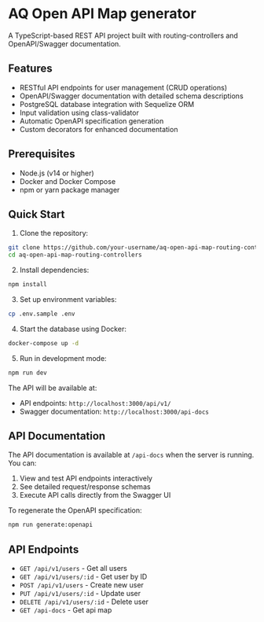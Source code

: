 # AQ Open API Map generator

A TypeScript-based REST API project built with routing-controllers and OpenAPI/Swagger documentation.

## Features

- RESTful API endpoints for user management (CRUD operations)
- OpenAPI/Swagger documentation with detailed schema descriptions
- PostgreSQL database integration with Sequelize ORM
- Input validation using class-validator
- Automatic OpenAPI specification generation
- Custom decorators for enhanced documentation

## Prerequisites

- Node.js (v14 or higher)
- Docker and Docker Compose
- npm or yarn package manager

## Quick Start

1. Clone the repository:
```bash
git clone https://github.com/your-username/aq-open-api-map-routing-controllers.git
cd aq-open-api-map-routing-controllers
```

2. Install dependencies:
```bash
npm install
```

3. Set up environment variables:
```bash
cp .env.sample .env
```

4. Start the database using Docker:
```bash
docker-compose up -d
```

5. Run in development mode:
```bash
npm run dev
```

The API will be available at:
- API endpoints: `http://localhost:3000/api/v1/`
- Swagger documentation: `http://localhost:3000/api-docs`


## API Documentation

The API documentation is available at `/api-docs` when the server is running. You can:

1. View and test API endpoints interactively
2. See detailed request/response schemas
3. Execute API calls directly from the Swagger UI

To regenerate the OpenAPI specification:
```bash
npm run generate:openapi
```

## API Endpoints

- `GET /api/v1/users` - Get all users
- `GET /api/v1/users/:id` - Get user by ID
- `POST /api/v1/users` - Create new user
- `PUT /api/v1/users/:id` - Update user
- `DELETE /api/v1/users/:id` - Delete user
- `GET /api-docs` - Get api map
